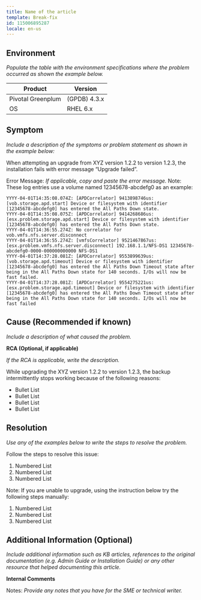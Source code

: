 ```yaml
---
title: Name of the article
template: Break-fix
id: 115006895287
locale: en-us
---
```


## Environment

*Populate the table with the environment specifications where the problem occurred as shown the example below.*

Product | Version
------- | --------
Pivotal Greenplum | (GPDB)	4.3.x
OS | RHEL 6.x
	 
## Symptom

*Include a description of the symptoms or problem statement as shown in the example below:*

When attempting an upgrade from XYZ version 1.2.2 to version 1.2.3, the installation fails with error message “Upgrade failed”.

Error Message:
*If applicable, copy and paste the error message.*
Note: These log entries use a volume named 12345678-abcdefg0 as an example:

```
YYYY-04-01T14:35:08.074Z: [APDCorrelator] 9413898746us: [vob.storage.apd.start] Device or filesystem with identifier [12345678-abcdefg0] has entered the All Paths Down state.
YYYY-04-01T14:35:08.075Z: [APDCorrelator] 9414268686us: [esx.problem.storage.apd.start] Device or filesystem with identifier [12345678-abcdefg0] has entered the All Paths Down state.
YYYY-04-01T14:36:55.274Z: No correlator for vob.vmfs.nfs.server.disconnect
YYYY-04-01T14:36:55.274Z: [vmfsCorrelator] 9521467867us: [esx.problem.vmfs.nfs.server.disconnect] 192.168.1.1/NFS-DS1 12345678-abcdefg0-0000-000000000000 NFS-DS1
YYYY-04-01T14:37:28.081Z: [APDCorrelator] 9553899639us: [vob.storage.apd.timeout] Device or filesystem with identifier [12345678-abcdefg0] has entered the All Paths Down Timeout state after being in the All Paths Down state for 140 seconds. I/Os will now be fast failed.
YYYY-04-01T14:37:28.081Z: [APDCorrelator] 9554275221us: [esx.problem.storage.apd.timeout] Device or filesystem with identifier [12345678-abcdefg0] has entered the All Paths Down Timeout state after being in the All Paths Down state for 140 seconds. I/Os will now be fast failed
``` 

## Cause (Recommended if known)

*Include a description of what caused the problem.*

**RCA (Optional, if applicable)**

*If the RCA is applicable, write the description.*

While upgrading the XYZ version 1.2.2 to version 1.2.3, the backup intermittently stops working because of the following reasons:

*	Bullet List
*	Bullet List
*	Bullet List
*	Bullet List

## Resolution

*Use any of the examples below to write the steps to resolve the problem.*

Follow the steps to resolve this issue:

1.	Numbered List
2.	Numbered List
3.	Numbered List

Note: If you are unable to upgrade, using the instruction below try the following steps manually:

1.	Numbered List
2.	Numbered List
3.	Numbered List

## Additional Information (Optional)

*Include additional information such as KB articles, references to the original documentation (e.g. Admin Guide or Installation Guide) or any other resource that helped documenting this article.*

**Internal Comments**

Notes: *Provide any notes that you have for the SME or technical writer.*
